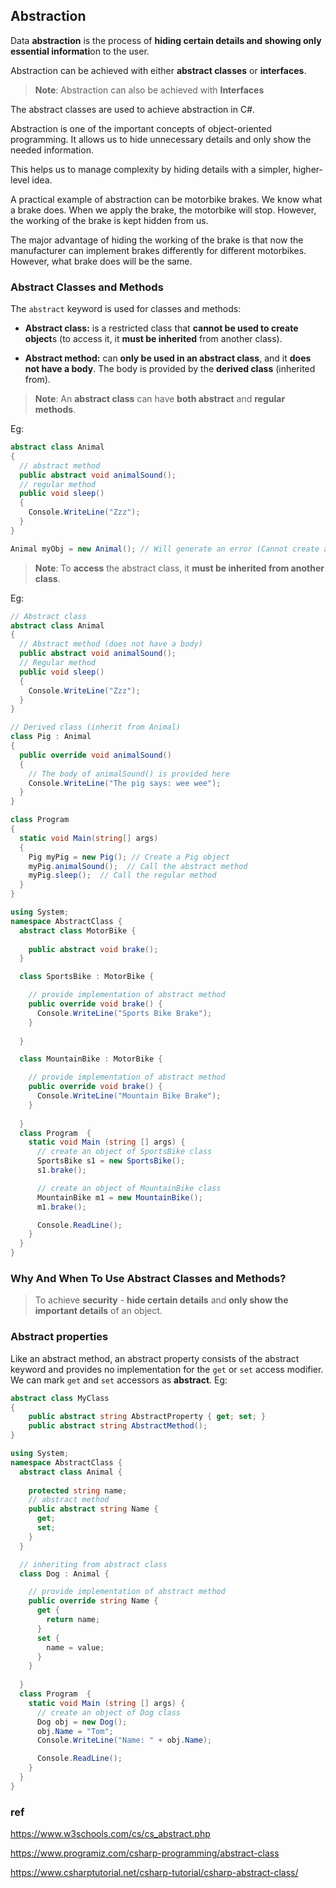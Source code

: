 ## Abstraction
Data **abstraction** is the process of **hiding certain details and showing only essential informati**on to the user.

Abstraction can be achieved with either **abstract classes** or **interfaces**.

> **Note**: Abstraction can also be achieved with **Interfaces**

The abstract classes are used to achieve abstraction in C#.

Abstraction is one of the important concepts of object-oriented programming. It allows us to hide unnecessary details and only show the needed information.

This helps us to manage complexity by hiding details with a simpler, higher-level idea.

A practical example of abstraction can be motorbike brakes. We know what a brake does. When we apply the brake, the motorbike will stop. However, the working of the brake is kept hidden from us.

The major advantage of hiding the working of the brake is that now the manufacturer can implement brakes differently for different motorbikes. However, what brake does will be the same.


### Abstract Classes and Methods

The `abstract` keyword is used for classes and methods:

-   **Abstract class:** is a restricted class that **cannot be used to create object**s (to access it, it **must be inherited** from another class).
  
-   **Abstract method:** can **only be used in an abstract class**, and it **does not have a body**. The body is provided by the **derived class** (inherited from).

> **Note**: An **abstract class** can have **both abstract** and **regular methods**.

Eg:
```cs
abstract class Animal 
{
  // abstract method
  public abstract void animalSound();
  // regular method
  public void sleep() 
  {
    Console.WriteLine("Zzz");
  }
}

Animal myObj = new Animal(); // Will generate an error (Cannot create an instance of the abstract class or interface 'Animal')
```


> **Note**: To **access** the abstract class, it **must be inherited from another class**.

Eg:
```cs
// Abstract class
abstract class Animal
{
  // Abstract method (does not have a body)
  public abstract void animalSound();
  // Regular method
  public void sleep()
  {
    Console.WriteLine("Zzz");
  }
}

// Derived class (inherit from Animal)
class Pig : Animal
{
  public override void animalSound()
  {
    // The body of animalSound() is provided here
    Console.WriteLine("The pig says: wee wee");
  }
}

class Program
{
  static void Main(string[] args)
  {
    Pig myPig = new Pig(); // Create a Pig object
    myPig.animalSound();  // Call the abstract method
    myPig.sleep();  // Call the regular method
  }
}

```

```cs
using System;
namespace AbstractClass {
  abstract class MotorBike {
    
    public abstract void brake();
  }

  class SportsBike : MotorBike {

    // provide implementation of abstract method
    public override void brake() {
      Console.WriteLine("Sports Bike Brake");
    }
   
  }

  class MountainBike : MotorBike {

    // provide implementation of abstract method
    public override void brake() {      
      Console.WriteLine("Mountain Bike Brake");
    }
   
  }
  class Program  {
    static void Main (string [] args) {
      // create an object of SportsBike class
      SportsBike s1 = new SportsBike();  
      s1.brake();

      // create an object of MountainBike class
      MountainBike m1 = new MountainBike();
      m1.brake();

      Console.ReadLine();
    }
  }
}
```

### Why And When To Use Abstract Classes and Methods?
> To achieve **security** - **hide certain details** and **only show the important details** of an object.

### Abstract properties
Like an abstract method, an abstract property consists of the abstract keyword and provides no implementation for the `get` or `set` access modifier. We can mark `get` and `set` accessors as **abstract**. 
Eg:
```cs
abstract class MyClass
{
    public abstract string AbstractProperty { get; set; }
    public abstract string AbstractMethod();    
}
```

```cs
using System;
namespace AbstractClass {
  abstract class Animal {
    
    protected string name;
    // abstract method
    public abstract string Name {
      get;
      set;
    }
  }

  // inheriting from abstract class
  class Dog : Animal {

    // provide implementation of abstract method
    public override string Name {
      get {
        return name;
      }
      set {
        name = value; 
      }
    }
   
  }
  class Program  {
    static void Main (string [] args) {
      // create an object of Dog class
      Dog obj = new Dog();  
      obj.Name = "Tom";
      Console.WriteLine("Name: " + obj.Name); 

      Console.ReadLine();
    }
  }
}

```



### ref 
https://www.w3schools.com/cs/cs_abstract.php

https://www.programiz.com/csharp-programming/abstract-class

https://www.csharptutorial.net/csharp-tutorial/csharp-abstract-class/
